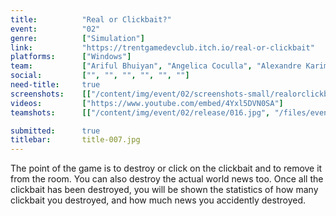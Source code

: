 ```yaml
---
title:          "Real or Clickbait?"
event:          "02"
genre:          ["Simulation"]
link:           "https://trentgamedevclub.itch.io/real-or-clickbait"
platforms:      ["Windows"]
team:           ["Ariful Bhuiyan", "Angelica Coculla", "Alexandre Karimov", "Frank Liang", "Paul Schell", "Nicole Yaneza"]
social:         ["", "", "", "", "", ""]
need-title:     true
screenshots:    [["/content/img/event/02/screenshots-small/realorclickbait-000.jpg", "/content/img/event/02/screenshots/realorclickbait-000.jpg"]]
videos:         ["https://www.youtube.com/embed/4Yxl5DVN0SA"]
teamshots:      [["/content/img/event/02/release/016.jpg", "/files/events/02/PTBOGameJam02-016.png"]]

submitted:      true
titlebar:       title-007.jpg
---
```

The point of the game is to destroy or click on the clickbait and to remove it from the room. You can also destroy the actual world news too. Once all the clickbait has been destroyed, you will be shown the statistics of how many clickbait you destroyed, and how much news you accidently destroyed.